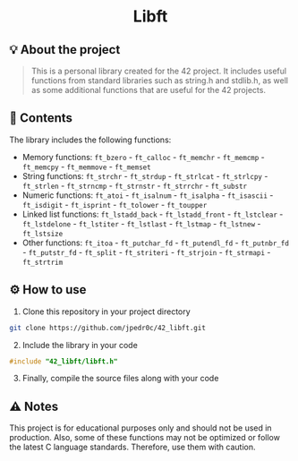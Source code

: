 <h1 align=center>
  <strong> Libft </strong>
</h1>

## 💡 About the project
> This is a personal library created for the 42 project. It includes useful functions from standard libraries such as string.h and stdlib.h, as well as some additional functions that are useful for the 42 projects.

## 📝 Contents
The library includes the following functions:
- Memory functions: `ft_bzero` - `ft_calloc` - `ft_memchr` - `ft_memcmp` - `ft_memcpy` - `ft_memmove` - `ft_memset`
- String functions: `ft_strchr` - `ft_strdup` - `ft_strlcat` - `ft_strlcpy` - `ft_strlen` - `ft_strncmp` - `ft_strnstr` - `ft_strrchr` - `ft_substr`
- Numeric functions: `ft_atoi` - `ft_isalnum` - `ft_isalpha` - `ft_isascii` - `ft_isdigit` - `ft_isprint` - `ft_tolower` - `ft_toupper`
- Linked list functions: `ft_lstadd_back` - `ft_lstadd_front` - `ft_lstclear` - `ft_lstdelone` - `ft_lstiter` - `ft_lstlast` - `ft_lstmap` - `ft_lstnew` - `ft_lstsize`
- Other functions: `ft_itoa` - `ft_putchar_fd` - `ft_putendl_fd` - `ft_putnbr_fd` - `ft_putstr_fd` - `ft_split` - `ft_striteri` - `ft_strjoin` - `ft_strmapi` - `ft_strtrim`

## ⚙️ How to use

1. Clone this repository in your project directory
```sh
git clone https://github.com/jpedr0c/42_libft.git
```
2. Include the library in your code
```c
#include "42_libft/libft.h"
```
3. Finally, compile the source files along with your code

## ⚠️ Notes
This project is for educational purposes only and should not be used in production. Also, some of these functions may not be optimized or follow the latest C language standards. Therefore, use them with caution.
